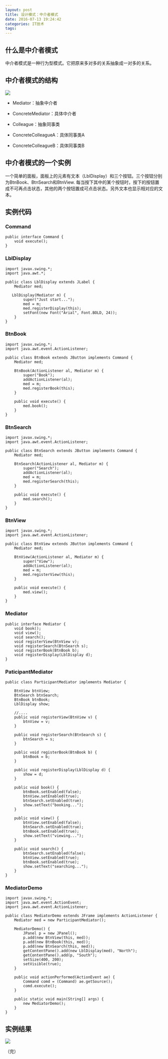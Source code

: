 ```yaml
---
layout: post
title: 设计模式：中介者模式
date: 2016-07-13 19:24:42
categories: IT技术
tags:
---
```


## 什么是中介者模式

中介者模式是一种行为型模式。它把原来多对多的关系抽象成一对多的关系。

## 中介者模式的结构

![](/assets/20160713/mediator.png)

 - Mediator：抽象中介者

 - ConcreteMediator：具体中介者

 - Colleague：抽象同事类

 - ConcreteColleagueA：具体同事类A

 - ConcreteColleagueB：具体同事类B

## 中介者模式的一个实例

一个简单的面板，面板上的元素有文本（LblDisplay）和三个按钮。三个按钮分别为BtnBook、BtnSearch和BtnView. 每当按下其中的某个按钮时，按下的按钮置成不可再点击状态，其他的两个按钮置成可点击状态。另外文本也显示相对应的文本。

## 实例代码

### Command

```
public interface Command {
    void execute();
}
```

### LblDisplay

```
import javax.swing.*;
import java.awt.*;

public class LblDisplay extends JLabel {
    Mediator med;

   LblDisplay(Mediator m) {
        super("Just start...");
        med = m;
        med.registerDisplay(this);
        setFont(new Font("Arial", Font.BOLD, 24));
    }
}
```

### BtnBook

```
import javax.swing.*;
import java.awt.event.ActionListener;

public class BtnBook extends JButton implements Command {
    Mediator med;

    BtnBook(ActionListener al, Mediator m) {
        super("Book");
        addActionListener(al);
        med = m;
        med.registerBook(this);
    }

    public void execute() {
        med.book();
    }
}
```

### BtnSearch

```
import javax.swing.*;
import java.awt.event.ActionListener;

public class BtnSearch extends JButton implements Command {
    Mediator med;

    BtnSearch(ActionListener al, Mediator m) {
        super("Search");
        addActionListener(al);
        med = m;
        med.registerSearch(this);
    }

    public void execute() {
        med.search();
    }
}
```

### BtnView

```
import javax.swing.*;
import java.awt.event.ActionListener;

public class BtnView extends JButton implements Command {
    Mediator med;

    BtnView(ActionListener al, Mediator m) {
        super("View");
        addActionListener(al);
        med = m;
        med.registerView(this);
    }

    public void execute() {
        med.view();
    }
}
```

### Mediator

```
public interface Mediator {
    void book();
    void view();
    void search();
    void registerView(BtnView v);
    void registerSearch(BtnSearch s);
    void registerBook(BtnBook b);
    void registerDisplay(LblDisplay d);
}
```

### PaticipantMediator

```
public class ParticipantMediator implements Mediator {

    BtnView btnView;
    BtnSearch btnSearch;
    BtnBook btnBook;
    LblDisplay show;

    //....
    public void registerView(BtnView v) {
        btnView = v;
    }

    public void registerSearch(BtnSearch s) {
        btnSearch = s;
    }

    public void registerBook(BtnBook b) {
        btnBook = b;
    }

    public void registerDisplay(LblDisplay d) {
        show = d;
    }

    public void book() {
        btnBook.setEnabled(false);
        btnView.setEnabled(true);
        btnSearch.setEnabled(true);
        show.setText("booking...");
    }

    public void view() {
        btnView.setEnabled(false);
        btnSearch.setEnabled(true);
        btnBook.setEnabled(true);
        show.setText("viewing...");
    }

    public void search() {
        btnSearch.setEnabled(false);
        btnView.setEnabled(true);
        btnBook.setEnabled(true);
        show.setText("searching...");
    }
}
```

### MediatorDemo

```
import javax.swing.*;
import java.awt.event.ActionEvent;
import java.awt.event.ActionListener;

public class MediatorDemo extends JFrame implements ActionListener {
    Mediator med = new ParticipantMediator();

    MediatorDemo() {
        JPanel p = new JPanel();
        p.add(new BtnView(this, med));
        p.add(new BtnBook(this, med));
        p.add(new BtnSearch(this, med));
        getContentPane().add(new LblDisplay(med), "North");
        getContentPane().add(p, "South");
        setSize(400, 200);
        setVisible(true);
    }

    public void actionPerformed(ActionEvent ae) {
        Command comd = (Command) ae.getSource();
        comd.execute();
    }

    public static void main(String[] args) {
        new MediatorDemo();
    }
}
```

## 实例结果

![](/assets/20160713/booking.png)

（完）
